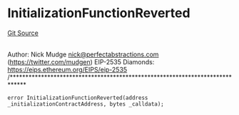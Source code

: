 # InitializationFunctionReverted
[Git Source](https://github.com/G7DAO/protocol/blob/f0f83a37294cdf00eb87c0478d9db8879b5b60dc/contracts/utils/diamonds/contracts/libraries/LibDiamond.sol)

\
Author: Nick Mudge <nick@perfectabstractions.com> (https://twitter.com/mudgen)
EIP-2535 Diamonds: https://eips.ethereum.org/EIPS/eip-2535
/*****************************************************************************


```solidity
error InitializationFunctionReverted(address _initializationContractAddress, bytes _calldata);
```

